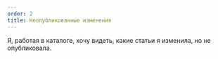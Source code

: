 ```yaml
---
order: 2
title: Неопубликованные изменения
---
```


Я, работая в каталоге, хочу видеть, какие статьи я изменила, но не опубликовала.